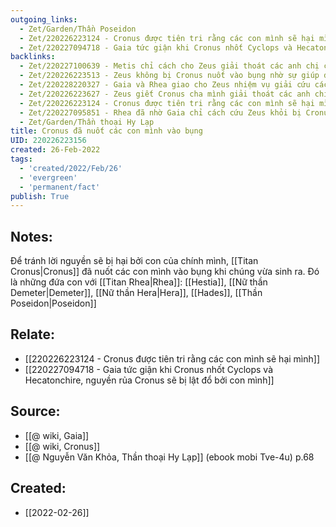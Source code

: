 ```yaml
---
outgoing_links:
  - Zet/Garden/Thần Poseidon
  - Zet/220226223124 - Cronus được tiên tri rằng các con mình sẽ hại mình
  - Zet/220227094718 - Gaia tức giận khi Cronus nhốt Cyclops và Hecatonchire, nguyền rủa Cronus sẽ bị lật đổ bởi con mình
backlinks:
  - Zet/220227100639 - Metis chỉ cách cho Zeus giải thoát các anh chị của mình khỏi bụng Cronus
  - Zet/220226223513 - Zeus không bị Cronus nuốt vào bụng nhờ sự giúp đỡ của Gaia
  - Zet/220228220327 - Gaia và Rhea giao cho Zeus nhiệm vụ giải cứu các anh chị khỏi bụng Cronus
  - Zet/220226223627 - Zeus giết Cronus cha mình giải thoát các anh chị mình
  - Zet/220226223124 - Cronus được tiên tri rằng các con mình sẽ hại mình
  - Zet/220227095851 - Rhea đã nhờ Gaia chỉ cách cứu Zeus khỏi bị Cronus nuốt
  - Zet/Garden/Thần thoại Hy Lạp
title: Cronus đã nuốt các con mình vào bụng
UID: 220226223156
created: 26-Feb-2022
tags:
  - 'created/2022/Feb/26'
  - 'evergreen'
  - 'permanent/fact'
publish: True
---
```

## Notes:
Để tránh lời nguyền sẽ bị hại bởi con của chính mình, [[Titan Cronus|Cronus]] đã nuốt các con mình vào bụng khi chúng vừa sinh ra. Đó là những đứa con với [[Titan Rhea|Rhea]]: [[Hestia]], [[Nữ thần Demeter|Demeter]], [[Nữ thần Hera|Hera]], [[Hades]], [[Thần Poseidon|Poseidon]]

## Relate:
- [[220226223124 - Cronus được tiên tri rằng các con mình sẽ hại mình]]
- [[220227094718 - Gaia tức giận khi Cronus nhốt Cyclops và Hecatonchire, nguyền rủa Cronus sẽ bị lật đổ bởi con mình]]

## Source:
- [[@ wiki, Gaia]]
- [[@ wiki, Cronus]]
- [[@ Nguyễn Văn Khỏa, Thần thoại Hy Lạp]] (ebook mobi Tve-4u) p.68




## Created:
- [[2022-02-26]]

